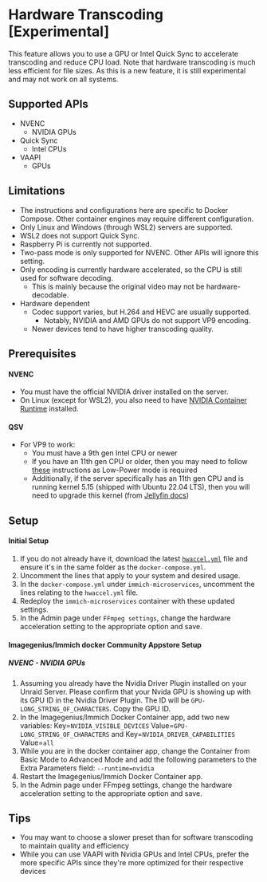 # Hardware Transcoding [Experimental]

This feature allows you to use a GPU or Intel Quick Sync to accelerate transcoding and reduce CPU load.
Note that hardware transcoding is much less efficient for file sizes.
As this is a new feature, it is still experimental and may not work on all systems.

## Supported APIs

- NVENC
  - NVIDIA GPUs
- Quick Sync
  - Intel CPUs
- VAAPI
  - GPUs

## Limitations

- The instructions and configurations here are specific to Docker Compose. Other container engines may require different configuration.
- Only Linux and Windows (through WSL2) servers are supported.
- WSL2 does not support Quick Sync.
- Raspberry Pi is currently not supported.
- Two-pass mode is only supported for NVENC. Other APIs will ignore this setting.
- Only encoding is currently hardware accelerated, so the CPU is still used for software decoding.
  - This is mainly because the original video may not be hardware-decodable.
- Hardware dependent
  - Codec support varies, but H.264 and HEVC are usually supported.
    - Notably, NVIDIA and AMD GPUs do not support VP9 encoding.
  - Newer devices tend to have higher transcoding quality.

## Prerequisites

#### NVENC

- You must have the official NVIDIA driver installed on the server.
- On Linux (except for WSL2), you also need to have [NVIDIA Container Runtime][nvcr] installed.

#### QSV

- For VP9 to work:
  - You must have a 9th gen Intel CPU or newer
  - If you have an 11th gen CPU or older, then you may need to follow [these][jellyfin-lp] instructions as Low-Power mode is required
  - Additionally, if the server specifically has an 11th gen CPU and is running kernel 5.15 (shipped with Ubuntu 22.04 LTS), then you will need to upgrade this kernel (from [Jellyfin docs][jellyfin-kernel-bug])

## Setup
#### Initial Setup
1. If you do not already have it, download the latest [`hwaccel.yml`][hw-file] file and ensure it's in the same folder as the `docker-compose.yml`.
2. Uncomment the lines that apply to your system and desired usage.
3. In the `docker-compose.yml` under `immich-microservices`, uncomment the lines relating to the `hwaccel.yml` file.
4. Redeploy the `immich-microservices` container with these updated settings.
5. In the Admin page under `FFmpeg settings`, change the hardware acceleration setting to the appropriate option and save.

#### Imagegenius/Immich docker Community Appstore Setup
##### NVENC - NVIDIA GPUs
1. Assuming you already have the Nvidia Driver Plugin installed on your Unraid Server. Please confirm that your Nvida GPU is showing up with its GPU ID in the Nvidia Driver Plugin. The ID will be `GPU-LONG_STRING_OF_CHARACTERS`. Copy the GPU ID.
2. In the Imagegenius/Immich Docker Container app, add two new variables: Key=`NVIDIA_VISIBLE_DEVICES` Value=`GPU-LONG_STRING_OF_CHARACTERS` and Key=`NVIDIA_DRIVER_CAPABILITIES` Value=`all`
3. While you are in the docker container app, change the Container from Basic Mode to Advanced Mode and add the following parameters to the Extra Parameters field: `--runtime=nvidia`
4. Restart the Imagegenius/Immich Docker Container app.
5. In the Admin page under FFmpeg settings, change the hardware acceleration setting to the appropriate option and save.

## Tips

- You may want to choose a slower preset than for software transcoding to maintain quality and efficiency
- While you can use VAAPI with Nvidia GPUs and Intel CPUs, prefer the more specific APIs since they're more optimized for their respective devices

[hw-file]: https://github.com/immich-app/immich/releases/latest/download/hwaccel.yml
[nvcr]: https://github.com/NVIDIA/nvidia-container-runtime/
[jellyfin-lp]: https://jellyfin.org/docs/general/administration/hardware-acceleration/intel/#configure-and-verify-lp-mode-on-linux
[jellyfin-kernel-bug]: https://jellyfin.org/docs/general/administration/hardware-acceleration/intel/#known-issues-and-limitations
